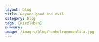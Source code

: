 ```yaml
---
layout: blog
title: Beyond good and evil
category: blog
tags: [Kiezleben]  
summary:  
image: /images/blog/henkelraeumenlila.jpg
---
```

